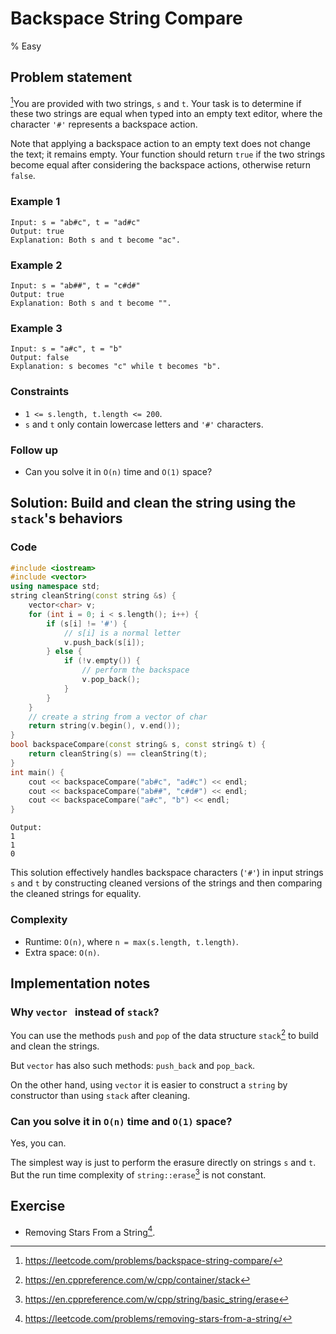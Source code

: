 # Backspace String Compare
% Easy
## Problem statement

[^url]You are provided with two strings, `s` and `t`. Your task is to determine if these two strings are equal when typed into an empty text editor, where the character `'#'` represents a backspace action.

Note that applying a backspace action to an empty text does not change the text; it remains empty. Your function should return `true` if the two strings become equal after considering the backspace actions, otherwise return `false`. 

[^url]: https://leetcode.com/problems/backspace-string-compare/ 
### Example 1
```text
Input: s = "ab#c", t = "ad#c"
Output: true
Explanation: Both s and t become "ac".
```

### Example 2
```text
Input: s = "ab##", t = "c#d#"
Output: true
Explanation: Both s and t become "".
```

### Example 3
```text
Input: s = "a#c", t = "b"
Output: false
Explanation: s becomes "c" while t becomes "b".
``` 

### Constraints

* `1 <= s.length, t.length <= 200`.
* `s` and `t` only contain lowercase letters and `'#'` characters.
 

### Follow up
* Can you solve it in `O(n)` time and `O(1)` space?

## Solution: Build and clean the string using the `stack`'s behaviors

### Code
```cpp
#include <iostream>
#include <vector>
using namespace std;
string cleanString(const string &s) {
    vector<char> v;
    for (int i = 0; i < s.length(); i++) {
        if (s[i] != '#') { 
            // s[i] is a normal letter
            v.push_back(s[i]);
        } else {
            if (!v.empty()) {
                // perform the backspace
                v.pop_back();
            }
        }
    }
    // create a string from a vector of char
    return string(v.begin(), v.end());
}
bool backspaceCompare(const string& s, const string& t) {
    return cleanString(s) == cleanString(t);
}
int main() {
    cout << backspaceCompare("ab#c", "ad#c") << endl;
    cout << backspaceCompare("ab##", "c#d#") << endl;
    cout << backspaceCompare("a#c", "b") << endl;
}
```
```text
Output:
1
1
0
```

This solution effectively handles backspace characters (`'#'`) in input strings `s` and `t` by constructing cleaned versions of the strings and then comparing the cleaned strings for equality.

### Complexity

* Runtime: `O(n)`, where `n = max(s.length, t.length)`.
* Extra space: `O(n)`. 

##  Implementation notes

### Why `vector ` instead of `stack`?

You can use the methods `push` and `pop` of the data structure `stack`[^stk] to build and clean the strings. 

But `vector` has also such methods: `push_back` and `pop_back`.

On the other hand, using `vector` it is easier to construct a `string` by constructor than using `stack` after cleaning.

[^stk]: https://en.cppreference.com/w/cpp/container/stack

### Can you solve it in `O(n)` time and `O(1)` space?

Yes, you can. 

The simplest way is just to perform the erasure directly on strings `s` and `t`. But the run time complexity of `string::erase`[^erase]  is not constant.



## Exercise
- Removing Stars From a String[^ex].

[^ex]: https://leetcode.com/problems/removing-stars-from-a-string/

[^erase]: https://en.cppreference.com/w/cpp/string/basic_string/erase